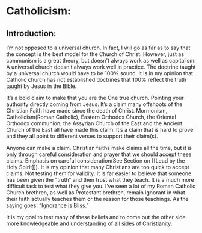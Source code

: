 # Catholicism:

## Introduction:
I’m not opposed to a universal church. In fact, I will go as far as to say that the concept is the best model for the Church of Christ. However, just as communism is a great theory, but doesn't always work as well as capitalism: A universal church doesn’t always work well in practice. The doctrine taught by a universal church would have to be 100% sound. It is in my opinion that Catholic church has not established doctrines that 100% reflect the truth taught by Jesus in the Bible. 

It’s a bold claim to make that you are the One true church. Pointing your authority directly coming from Jesus. It’s a claim many offshoots of the Christian Faith have made since the death of Christ. Mormonism, Catholicism(Roman Catholic), Eastern Orthodox Church, the Oriental Orthodox communion, the Assyrian Church of the East and the Ancient Church of the East all have made this claim. It’s a claim that is hard to prove and they all point to different verses to support their claim(s).

Anyone can make a claim. Christian faiths make claims all the time, but it is only through careful consideration and prayer that we should accept these claims. Emphasis on careful consideration(See Section on [[Lead by the Holy Spirit]]). It is my opinion that many Christians are too quick to accept claims. Not testing them for validity. It is far easier to believe that someone has been given the “truth” and then trust what they teach. It is a much more difficult task to test what they give you. I’ve seen a lot of my Roman Catholic Church brethren, as well as Protestant brethren, remain ignorant in what their faith actually teaches them or the reason for those teachings. As the saying goes: “Ignorance is Bliss.”

It is my goal to test many of these beliefs and to come out the other side more knowledgeable and understanding of all sides of Christianity.
